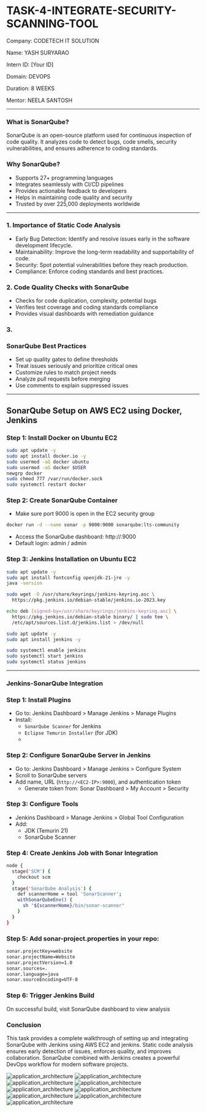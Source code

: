 # TASK-4-INTEGRATE-SECURITY-SCANNING-TOOL

Company: CODETECH IT SOLUTION

Name: YASH SURYARAO

Intern ID: [Your ID]

Domain: DEVOPS

Duration: 8 WEEKS

Mentor: NEELA SANTOSH

---

### What is SonarQube?
SonarQube is an open-source platform used for continuous inspection of code quality. It analyzes code to detect bugs, code smells, security vulnerabilities, and ensures adherence to coding standards.

### Why SonarQube?
- Supports 27+ programming languages
- Integrates seamlessly with CI/CD pipelines
- Provides actionable feedback to developers
- Helps in maintaining code quality and security
- Trusted by over 225,000 deployments worldwide

---

### 1. Importance of Static Code Analysis
- Early Bug Detection: Identify and resolve issues early in the software development lifecycle.
- Maintainability: Improve the long-term readability and supportability of code.
- Security: Spot potential vulnerabilities before they reach production.
- Compliance: Enforce coding standards and best practices.

### 2. Code Quality Checks with SonarQube
- Checks for code duplication, complexity, potential bugs
- Verifies test coverage and coding standards compliance
- Provides visual dashboards with remediation guidance

### 3. 


### SonarQube Best Practices
- Set up quality gates to define thresholds
- Treat issues seriously and prioritize critical ones
- Customize rules to match project needs
- Analyze pull requests before merging
- Use comments to explain suppressed issues

---

## SonarQube Setup on AWS EC2 using Docker, Jenkins

### Step 1: Install Docker on Ubuntu EC2
```bash
sudo apt update -y
sudo apt install docker.io -y
sudo usermod -aG docker ubuntu
sudo usermod -aG docker $USER
newgrp docker
sudo chmod 777 /var/run/docker.sock
sudo systemctl restart docker
```

### Step 2: Create SonarQube Container
- Make sure port 9000 is open in the EC2 security group
```bash
docker run -d --name sonar -p 9000:9000 sonarqube:lts-community
```
- Access the SonarQube dashboard: http://<EC2-IP>:9000
- Default login: admin / admin

### Step 3: Jenkins Installation on Ubuntu EC2
```bash
sudo apt update -y
sudo apt install fontconfig openjdk-21-jre -y
java -version

sudo wget -O /usr/share/keyrings/jenkins-keyring.asc \
  https://pkg.jenkins.io/debian-stable/jenkins.io-2023.key

echo deb [signed-by=/usr/share/keyrings/jenkins-keyring.asc] \
  https://pkg.jenkins.io/debian-stable binary/ | sudo tee \
  /etc/apt/sources.list.d/jenkins.list > /dev/null

sudo apt update -y
sudo apt install jenkins -y

sudo systemctl enable jenkins
sudo systemctl start jenkins
sudo systemctl status jenkins
```

---

### Jenkins-SonarQube Integration

### Step 1: Install Plugins
- Go to: Jenkins Dashboard > Manage Jenkins > Manage Plugins
- Install:
  - `SonarQube Scanner` for Jenkins
  - `Eclipse Temurin Installer` (for JDK)
  - 
### Step 2: Configure SonarQube Server in Jenkins
- Go to: Jenkins Dashboard > Manage Jenkins > Configure System
- Scroll to SonarQube servers
- Add name, URL (`http://<EC2-IP>:9000`), and authentication token
  - Generate token from: Sonar Dashboard > My Account > Security

### Step 3: Configure Tools
- Jenkins Dashboard > Manage Jenkins > Global Tool Configuration
- Add:
  - JDK (Temurin 21)
  - SonarQube Scanner

### Step 4: Create Jenkins Job with Sonar Integration
```bash
node {
  stage('SCM') {
    checkout scm
  }
  stage('SonarQube Analysis') {
    def scannerHome = tool 'SonarScanner';
    withSonarQubeEnv() {
      sh "${scannerHome}/bin/sonar-scanner"
    }
  }
}
```

### Step 5: Add sonar-project.properties in your repo:
```bash
sonar.projectKey=website
sonar.projectName=Website
sonar.projectVersion=1.0
sonar.sources=.
sonar.language=java
sonar.sourceEncoding=UTF-8
```

### Step 6: Trigger Jenkins Build
On successful build, visit SonarQube dashboard to view analysis

### Conclusion
This task provides a complete walkthrough of setting up and integrating SonarQube with Jenkins using AWS EC2 and jenkins. Static code analysis ensures early detection of issues, enforces quality, and improves collaboration. SonarQube combined with Jenkins creates a powerful DevOps workflow for modern software projects.


![application_architecture](images/sonar-project.png)
![application_architecture](images/sonar-token.png)
![application_architecture](images/jenkins-sonar-credential.png)
![application_architecture](images/jenkins-sonar-server.png)
![application_architecture](images/github-webhook.png)
![application_architecture](images/jenkins-job.png)
![application_architecture](images/jenkins-job-run.png)
![application_architecture](images/sonar-analysis-1.png)
![application_architecture](images/sonar-analysis-2.png)
